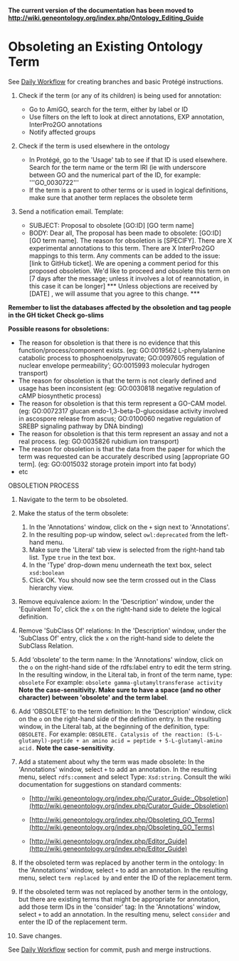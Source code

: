 **The current version of the documentation has been moved to http://wiki.geneontology.org/index.php/Ontology_Editing_Guide**

# Obsoleting an Existing Ontology Term

See [Daily Workflow](http://go-ontology.readthedocs.io/en/latest/index.html#daily-workflow) for creating branches and basic Protégé instructions.

1. Check if the term (or any of its children) is being used for annotation: 
   - Go to AmiGO, search for the term, either by label or ID
   - Use filters on the left to look at direct annotations, EXP annotation, InterPro2GO annotations
   - Notify affected groups

2. Check if the term is used elsewhere in the ontology
   - In Protégé, go to the 'Usage' tab to see if that ID is used elsewhere. Search for the term name or the term IRI (ie with underscore between GO and the numerical part of the ID, for example: '''GO_0030722'''
   - If the term is a parent to other terms or is used in logical definitions, make sure that another term replaces the obsolete term

3. Send a notification email. 
Template: 
   - SUBJECT: Proposal to obsolete [GO:ID] [GO term name]
   - BODY: Dear all,  The proposal has been made to obsolete: [GO:ID] [GO term name]. 
   The reason for obsoletion is [SPECIFY]. 
   There are X experimental annotations to this term. 
   There are X InterPro2GO mappings to this term. 
   Any comments can be added to the issue: [link to GitHub ticket]. We are opening a comment period for this proposed obsoletion. We'd like to proceed and obsolete this term on [7 days after the message; unless it involves a lot of reannotation, in this case it can be longer] 
   *** Unless objections are received by [DATE] , we will assume that you agree to this change. ***

**Remember to list the databases affected by the obsoletion and tag people in the GH ticket**
**Check go-slims**

**Possible reasons for obsoletions:** 
* The reason for obsoletion is that there is no evidence that this function/process/component exists. (eg: GO:0019562 L-phenylalanine catabolic process to phosphoenolpyruvate; GO:0097605 regulation of nuclear envelope permeability’; GO:0015993 molecular hydrogen transport)
* The reason for obsoletion is that the term is not clearly defined and usage has been inconsistent (eg: GO:0030818 negative regulation of cAMP biosynthetic process)
* The reason for obsoletion is that this term represent a GO-CAM model. (eg: GO:0072317 glucan endo-1,3-beta-D-glucosidase activity involved in ascospore release from ascus; GO:0100060 negative regulation of SREBP signaling pathway by DNA binding)
* The reason for obsoletion is that this term represent an assay and not a real process. (eg: GO:0035826	rubidium ion transport)
* The reason for obsoletion is that the data from the paper for which the term was requested can be accurately described using [appropriate GO term]. (eg: GO:0015032 storage protein import into fat body)
* etc 



OBSOLETION PROCESS 
1. Navigate to the term to be obsoleted.
 
2. Make the status of the term obsolete: 

   1. In the 'Annotations' window, click on the ```+``` sign next to 'Annotations'.
   2. In the resulting pop-up window, select ```owl:deprecated``` from the left-hand menu.
   3. Make sure the 'Literal' tab view is selected from the right-hand tab list. Type ```true``` in the text box.
   4. In the 'Type' drop-down menu underneath the text box, select ```xsd:boolean```  
   5. Click OK.  You should now see the term crossed out in the Class hierarchy view.

3. Remove equivalence axiom:  In the 'Description' window, under the 'Equivalent To', click the ```x``` on the right-hand side to delete the logical definition. 
 
4. Remove 'SubClass Of' relations: In the 'Description' window, under the 'SubClass Of' entry, click the ```x``` on the right-hand side to delete the SubClass Relation.  
 
5. Add ‘obsolete’ to the term name: In the 'Annotations' window, click on the ```o``` on the right-hand side of the rdfs:label entry to edit the term string. In the resulting window, in the Literal tab, in front of the term name, type: ```obsolete```
For example: ```obsolete gamma-glutamyltransferase activity```
 __Note the case-sensitivity. Make sure to have a space (and no other character) between 'obsolete' and the term label__.   
  
5. Add ‘OBSOLETE’ to the term definition: In the 'Description' window, click on the ```o``` on the right-hand side of the definition entry. In the resulting window, in the Literal tab, at the beginning of the definition, type: ```OBSOLETE.``` 
For example: ```OBSOLETE. Catalysis of the reaction: (5-L-glutamyl)-peptide + an amino acid = peptide + 5-L-glutamyl-amino acid.```
 __Note the case-sensitivity__.   
 
6. Add a statement about why the term was made obsolete: In the 'Annotations' window, select ```+``` to add an annotation. In the resulting menu, select ```rdfs:comment``` and select Type:  ```Xsd:string```.
Consult the wiki documentation for suggestions on standard comments:
      
     - [http://wiki.geneontology.org/index.php/Curator_Guide:_Obsoletion](http://wiki.geneontology.org/index.php/Curator_Guide:_Obsoletion)
      
     - [http://wiki.geneontology.org/index.php/Obsoleting_GO_Terms](http://wiki.geneontology.org/index.php/Obsoleting_GO_Terms)
      
     - [http://wiki.geneontology.org/index.php/Editor_Guide](http://wiki.geneontology.org/index.php/Editor_Guide)
 
7. If the obsoleted term was replaced by another term in the ontology: In the 'Annotations' window, select ```+``` to add an annotation. In the resulting menu, select ```term replaced by``` and enter the ID of the replacement term.  
 
8. If the obsoleted term was not replaced by another term in the ontology, but there are existing terms that might be appropriate for annotation, add those term IDs in the 'consider' tag: In the 'Annotations' window, select ```+``` to add an annotation. In the resulting menu, select ```consider``` and enter the ID of the replacement term.  

9. Save changes. 
    
See [Daily Workflow](http://go-ontology.readthedocs.io/en/latest/index.html#daily-workflow) section for commit, push and merge instructions. 
